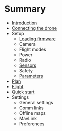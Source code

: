 # Summary

* [Introduction](README.md)
* [Connecting the drone](quickstart_connecting_the_drone.md)
* Setup
   * [Loading firmware](setup_loading_firmware.md)
   * Camera
   * Flight modes
   * Power
   * Radio
   * [Sensors](setup_sensors.md)
   * Safety
   * [Parameters](setup_parameters.md)
* [Plan](quickstart_plan.md)
* [Flight](quickstart_flight.md)
* [Quick start](quickstart.md)
* Settings
   * General settings
   * Comm links
   * Offline maps
   * MavLink
   * Preferences

